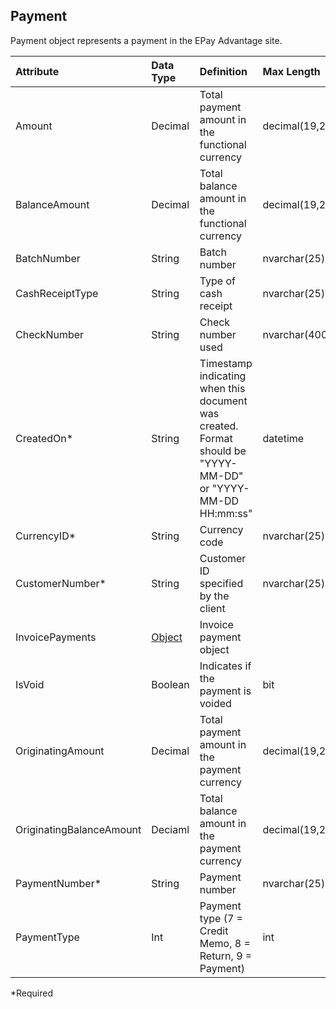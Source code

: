 ## Payment
Payment object represents a payment in the EPay Advantage site.

| Attribute | Data Type | Definition | Max Length |
| :----------- | :--------- | :--------- | :--------- |
| Amount | Decimal | Total payment amount in the functional currency  | decimal(19,2) |
| BalanceAmount | Decimal | Total balance amount in the functional currency | decimal(19,2) |
| BatchNumber | String | Batch number | nvarchar(25) |
| CashReceiptType | String | Type of cash receipt | nvarchar(25) |
| CheckNumber | String | Check number used | nvarchar(4000) |
| CreatedOn\* | String | Timestamp indicating when this document was created. Format should be "YYYY-MM-DD" or "YYYY-MM-DD HH:mm:ss" | datetime |
| CurrencyID\* | String | Currency code | nvarchar(25) |
| CustomerNumber\* | String | Customer ID specified by the client | nvarchar(25) |
| InvoicePayments | [Object](#invoice-payment) | Invoice payment object |
| IsVoid | Boolean | Indicates if the payment is voided | bit |
| OriginatingAmount | Decimal | Total payment amount in the payment currency | decimal(19,2) |
| OriginatingBalanceAmount | Deciaml | Total balance amount in the payment currency  | decimal(19,2) |
| PaymentNumber\* | String | Payment number | nvarchar(25) |
| PaymentType | Int | Payment type (7 = Credit Memo, 8 = Return, 9 = Payment) | int |
\*Required
